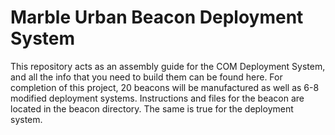 # Marble Urban Beacon Deployment System

This repository acts as an assembly guide for the COM Deployment System, and all the info that you need to build them can be found here.
For completion of this project, 20 beacons will be manufactured as well as 6-8 modified deployment systems. 
Instructions and files for the beacon are located in the beacon directory. The same is true for the deployment system. 
